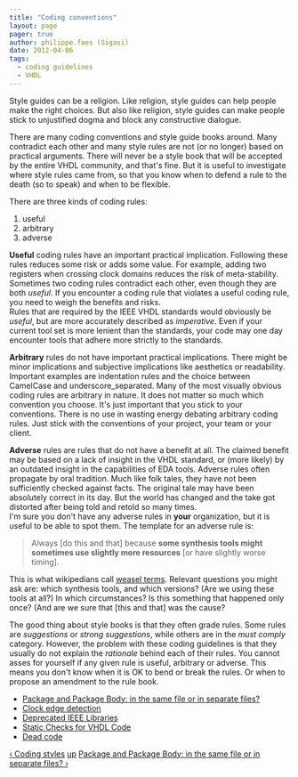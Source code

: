 ```yaml
---
title: "Coding conventions"
layout: page 
pager: true
author: philippe.faes (Sigasi)
date: 2012-04-06
tags: 
  - coding guidelines
  - VHDL
---
```

<div class="content">
<p>Style guides can be a religion. Like religion, style guides can help people make the right choices. But also like religion, style guides can make people stick to unjustified dogma and block any constructive dialogue. </p>	<p>There are many coding conventions and style guide books around. Many contradict each other and many style rules are not (or no longer) based on practical arguments. There will never be a style book that will be accepted by the entire <span class="caps">VHDL</span> community, and that's fine. But it is useful to investigate where style rules came from, so that you know when to defend a rule to the death (so to speak) and when to be flexible.</p>	<p>There are three kinds of coding rules:</p>	<ol><li>useful</li>		<li>arbitrary</li>		<li>adverse</li>	</ol><p id="useful"><strong>Useful</strong> coding rules have an important practical implication. Following these rules reduces some risk or adds some value. For example, adding two registers when crossing clock domains reduces the risk of meta-stability. Sometimes two coding rules contradict each other, even though they are both <em>useful</em>. If you encounter a coding rule that violates a useful coding rule, you need to weigh the benefits and risks.<br/>Rules that are required by the <span class="caps">IEEE</span> <span class="caps">VHDL</span> standards would obviously be <em>useful</em>, but are more accurately described as <em>imperative</em>. Even if your current tool set is more lenient than the standards, your code may one day encounter tools that adhere more strictly to the standards.</p>	<p id="arbitrary"><strong>Arbitrary</strong> rules do not have important practical implications. There might be minor implications and subjective implications like aesthetics or readability. Important examples are indentation rules and the choice between CamelCase and underscore_separated.  Many of the most visually obvious coding rules are arbitrary in nature. It does not matter so much which convention you choose. It's just important that you stick to your conventions. There is no use in wasting energy debating arbitrary coding rules. Just stick with the conventions of your project, your team or your client.</p>	<p id="adverse"><strong>Adverse</strong> rules are rules that do not have a benefit at all. The claimed benefit may be based on a lack of insight in the <span class="caps">VHDL</span> standard, or (more likely) by an outdated insight in the capabilities of <span class="caps">EDA</span> tools. Adverse rules often propagate by oral tradition. Much like folk tales, they have not been sufficiently checked against facts. The original tale may have been absolutely correct in its day. But the world has changed and the take got distorted after being told and retold so many times. <br/>I'm sure you don't have any adverse rules in <strong>your</strong> organization, but it is useful to be able to spot them. The template for an adverse rule is: </p>	<blockquote>		<p>Always [do this and that] because <strong>some synthesis tools might sometimes use slightly more resources</strong> [or have slightly worse timing].</p>	</blockquote>	<p>This is what wikipedians call <a href="http://en.wikipedia.org/wiki/Weasel_word" class="elf-external elf-icon">weasel terms</a>. Relevant questions you might ask are: which synthesis tools, and which versions? (Are we using these tools at all?) In which circumstances? Is this something that happened only once? (And are we sure that [this and that] was the cause? </p>	<p>The good thing about style books is that they often grade rules. Some rules are <em>suggestions</em> or <em>strong suggestions</em>, while others are in the <em>must comply</em> category. However, the problem with these coding guidelines is that they usually do not explain the <em>rationale</em> behind each of their rules. You cannot asses for yourself if any given rule is useful, arbitrary or adverse. This means you don't know when it is OK to bend or break the rules. Or when to propose an amendment to the rule book.</p>  <div id="book-navigation-1518" class="book-navigation">    <ul class="menu"><li class="leaf first"><a href="/content/package-and-package-body-same-file-or-separate-files">Package and Package Body: in the same file or in separate files?</a></li><li class="leaf"><a href="/content/clock-edge-detection">Clock edge detection</a></li><li class="leaf"><a href="/content/deprecated-ieee-libraries">Deprecated IEEE Libraries</a></li><li class="leaf"><a href="/content/static-checks-vhdl-code">Static Checks for VHDL Code</a></li><li class="leaf last"><a href="/content/dead-code">Dead code</a></li></ul>        <div class="page-links clear-block">              <a href="/content/coding-styles" class="page-previous" title="Go to previous page">&#8249; Coding styles</a>                    <a href="/content/coding-styles" class="page-up" title="Go to parent page">up</a>                    <a href="/content/package-and-package-body-same-file-or-separate-files" class="page-next" title="Go to next page">Package and Package Body: in the same file or in separate files? &#8250;</a>          </div>      </div>  </div>

